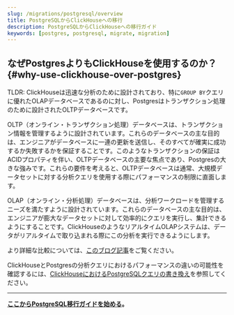 ```yaml
---
slug: /migrations/postgresql/overview
title: PostgreSQLからClickHouseへの移行
description: PostgreSQLからClickHouseへの移行ガイド
keywords: [postgres, postgresql, migrate, migration]
---
```


## なぜPostgresよりもClickHouseを使用するのか？ {#why-use-clickhouse-over-postgres}

TLDR: ClickHouseは迅速な分析のために設計されており、特に`GROUP BY`クエリに優れたOLAPデータベースであるのに対し、Postgresはトランザクション処理のために設計されたOLTPデータベースです。

OLTP（オンライン・トランザクション処理）データベースは、トランザクション情報を管理するように設計されています。これらのデータベースの主な目的は、エンジニアがデータベースに一連の更新を送信し、そのすべてが確実に成功するか失敗するかを保証することです。このようなトランザクションの保証はACIDプロパティを伴い、OLTPデータベースの主要な焦点であり、Postgresの大きな強みです。これらの要件を考えると、OLTPデータベースは通常、大規模データセットに対する分析クエリを使用する際にパフォーマンスの制限に直面します。

OLAP（オンライン・分析処理）データベースは、分析ワークロードを管理するニーズを満たすように設計されています。これらのデータベースの主な目的は、エンジニアが膨大なデータセットに対して効率的にクエリを実行し、集計できるようにすることです。ClickHouseのようなリアルタイムOLAPシステムは、データがリアルタイムで取り込まれる際にこの分析を実行できるようにします。

より詳細な比較については、[このブログ記事](https://clickhouse.com/blog/adding-real-time-analytics-to-a-supabase-application)をご覧ください。

ClickHouseとPostgresの分析クエリにおけるパフォーマンスの違いの可能性を確認するには、[ClickHouseにおけるPostgreSQLクエリの書き換え](/migrations/postgresql/rewriting-queries)を参照してください。

---

**[ここからPostgreSQL移行ガイドを始める](/migrations/postgresql/dataset)。**
